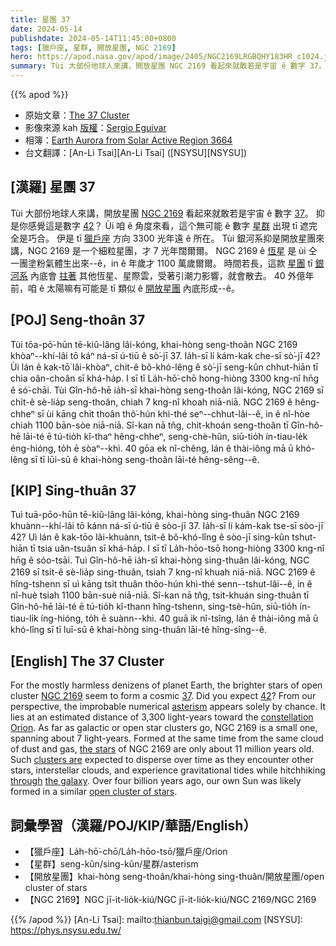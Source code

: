 ```yaml
---
title: 星團 37
date: 2024-05-14
publishdate: 2024-05-14T11:45:00+0800
tags: [獵戶座, 星群, 開放星團, NGC 2169]
hero: https://apod.nasa.gov/apod/image/2405/NGC2169LRGBQHY183HR_c1024.jpg
summary: Tùi 大部份地球人來講，開放星團 NGC 2169 看起來就敢若是宇宙 ê 數字 37。
---
```


{{% apod %}}

- 原始文章：[The 37 Cluster](https://apod.nasa.gov/apod/ap240514.html)
- 影像來源 kah [版權][copyright]：[Sergio Eguivar](https://www.instagram.com/buenosaires_skies/)
- 相簿：[Earth Aurora from Solar Active Region 3664](https://www.facebook.com/media/set?set=a.431368006258449&type=3)
- 台文翻譯：[An-Li Tsai][An-Li Tsai] ([NSYSU][NSYSU])

## [漢羅] 星團 37
Tùi 大部份地球人來講，開放星團 [NGC 2169][NGC 2169] 看起來就敢若是宇宙 ê 數字 [37][37]。
抑是你感覺這是數字 [42][42]？
Ùi 咱 ê 角度來看，這个無可能 ê 數字 [星群][asterism] 出現 tī 遮完全是巧合。
伊是 tī [獵戶座][constellation Orion] 方向 3300 光年遠 ê 所在。
Tùi 銀河系抑是開放星團來講，NGC 2169 是一个細粒星團，才 7 光年闊爾爾。
NGC 2169 ê [恆星][the stars] 是 ùi 仝一團塗粉氣體生出來--ê，in ê 年歲才 1100 萬歲爾爾。
時間若長，這款 [星團][clusters are] tī [銀河系][the galaxy] 內底會 [拄著][through] 其他恆星、星際雲，受著引潮力影響，就會散去。
40 外億年前，咱 ê 太陽嘛有可能是 tī 類似 ê [開放星團][open cluster of stars] 內底形成--ê。

## [POJ] Seng-thoân 37
Tùi tōa-pō͘-hūn tē-kiû-lâng lâi-kóng, khai-hòng seng-thoân NGC 2169 khòaⁿ--khí-lâi tō káⁿ ná-sī ú-tiū ê sò͘-jī 37.
Ia̍h-sī lí kám-kak che-sī sò͘-jī 42?
Ùi lán ê kak-tō͘ lâi-khòaⁿ, chit-ê bô-khó-lêng ê sò͘-jī seng-kûn chhut-hiān tī chia oân-choân sī khá-ha̍p.
I sī tī La̍h-hō͘-chō hong-hiòng 3300 kng-nî hn̄g ê só͘-chāi.
Tùi Gîn-hô-hē ia̍h-sī khai-hòng seng-thoân lâi-kóng, NGC 2169 sī chi̍t-ê sè-lia̍p seng-thoân, chiah 7 kng-nî khoah niā-niā.
NGC 2169 ê hêng-chheⁿ sī ùi kāng chi̍t thoân thô͘-hún khì-thé seⁿ--chhut-lâi--ê, in ê nî-hòe chiah 1100 bān-sòe niā-niā.
Sî-kan nā tn̂g, chit-khoán seng-thoân tī Gîn-hô-hē lāi-té ē tú-tio̍h kî-thaⁿ hêng-chheⁿ, seng-chè-hûn, siū-tio̍h ín-tiau-le̍k éng-hióng, to̍h ē sòaⁿ--khì.
40 gōa ek nî-chêng, lán ê thài-iông mā ū khó-lêng sī tī lūi-sū ê khai-hòng seng-thoân lāi-té hêng-sêng--ê.

## [KIP] Sing-thuân 37
Tuì tuā-pōo-hūn tē-kiû-lâng lâi-kóng, khai-hòng sing-thuân NGC 2169 khuànn--khí-lâi tō kánn ná-sī ú-tiū ê sòo-jī 37.
Ia̍h-sī lí kám-kak tse-sī sòo-jī 42?
Uì lán ê kak-tōo lâi-khuànn, tsit-ê bô-khó-lîng ê sòo-jī sing-kûn tshut-hiān tī tsia uân-tsuân sī khá-ha̍p.
I sī tī La̍h-hōo-tsō hong-hiòng 3300 kng-nî hn̄g ê sóo-tsāi.
Tuì Gîn-hô-hē ia̍h-sī khai-hòng sing-thuân lâi-kóng, NGC 2169 sī tsi̍t-ê sè-lia̍p sing-thuân, tsiah 7 kng-nî khuah niā-niā.
NGC 2169 ê hîng-tshenn sī uì kāng tsi̍t thuân thôo-hún khì-thé senn--tshut-lâi--ê, in ê nî-huè tsiah 1100 bān-suè niā-niā.
Sî-kan nā tn̂g, tsit-khuán sing-thuân tī Gîn-hô-hē lāi-té ē tú-tio̍h kî-thann hîng-tshenn, sing-tsè-hûn, siū-tio̍h ín-tiau-li̍k íng-hióng, to̍h ē suànn--khì.
40 guā ik nî-tsîng, lán ê thài-iông mā ū khó-lîng sī tī luī-sū ê khai-hòng sing-thuân lāi-té hîng-sîng--ê.

## [English] The 37 Cluster
For the mostly harmless denizens of planet Earth, the brighter stars of open cluster [NGC 2169][NGC 2169] seem to form a cosmic [37][37].
Did you expect [42][42]?
From our perspective, the improbable numerical [asterism][asterism] appears solely by chance.
It lies at an estimated distance of 3,300 light-years toward the [constellation Orion][constellation Orion].
As far as galactic or open star clusters go, NGC 2169 is a small one, spanning about 7 light-years.
Formed at the same time from the same cloud of dust and gas, [the stars][the stars] of NGC 2169 are only about 11 million years old.
Such [clusters are][clusters are] expected to disperse over time as they encounter other stars, interstellar clouds, and experience gravitational tides while hitchhiking [through][through] [the galaxy][the galaxy].
Over four billion years ago, our own Sun was likely formed in a similar [open cluster of stars][open cluster of stars].

## 詞彙學習（漢羅/POJ/KIP/華語/English）
- 【獵戶座】La̍h-hō͘-chō/La̍h-hōo-tsō/獵戶座/Orion
- 【星群】seng-kûn/sing-kûn/星群/asterism
- 【開放星團】khai-hòng seng-thoân/khai-hòng sing-thuân/開放星團/open cluster of stars
- 【NGC 2169】NGC jī-it-lio̍k-kiú/NGC jī-it-lio̍k-kiú/NGC 2169/NGC 2169

{{% /apod %}}
[An-Li Tsai]: mailto:thianbun.taigi@gmail.com
[NSYSU]: https://phys.nsysu.edu.tw/

[copyright]: https://apod.nasa.gov/apod/fap/lib/about_apod.html#srapply
[License3]: https://creativecommons.org/licenses/by/3.0/
[License2]:https://creativecommons.org/licenses/by-nc-nd/2.0/

[NGC 2169]:https://webda.physics.muni.cz/cgi-bin/ocl_page.cgi?dirname=ngc2169
[37]:https://en.wikipedia.org/wiki/37_(number)
[42]:http://en.wikipedia.org/wiki/42_Puzzle
[asterism]:http://www.seds.org/Maps/Const/asterism.html
[constellation Orion]:http://www.gb.nrao.edu/~rmaddale/Education/OrionTourCenter/
[the stars]:https://science.nasa.gov/universe/stars/
[clusters are]:http://www.seasky.org/cosmic/sky7a06.html
[through]:https://en.wikipedia.org/wiki/Open_cluster#Eventual_fate
[the galaxy]:https://science.nasa.gov/universe/galaxies/
[open cluster of stars]:http://www.seds.org/messier/open.html

